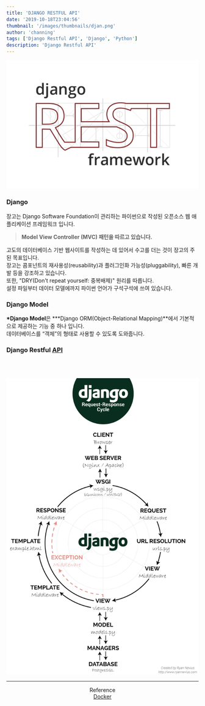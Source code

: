 ```yaml
---
title: 'DJANGO RESTFUL API'
date: '2019-10-18T23:04:56'
thumbnail: '/images/thumbnails/djan.png'
author: 'channing'
tags: ['Django Restful API', 'Django', 'Python']
description: 'Django Restful API'
---
```


![django](./djan.png)

### Django

장고는 Django Software Foundation이 관리하는 파이썬으로 작성된 오픈소스 웹 애플리케이션 프레임워크 입니다.

> <b>Model View Controller (MVC) 패턴을 따르고 있습니다.</b>

고도의 데이터베이스 기반 웹사이트를 작성하는 데 있어서 수고를 더는 것이 장고의 주된 목표입니다.<br>
장고는 콤포넌트의 재사용성(reusability)과 플러그인화 가능성(pluggability), 빠른 개발 등을 강조하고 있습니다. <br>
또한, "DRY(Don't repeat yourself: 중복배제)" 원리를 따릅니다. <br>
설정 파일부터 데이터 모델에까지 파이썬 언어가 구석구석에 쓰여 있습니다.

### Django Model

**\*Django Model**은 **\*Django ORM(Object-Relational Mapping)**에서 기본적으로 제공하는 기능 중 하나 입니다.<br> 데이터베이스를 “객체”의 형태로 사용할 수 있도록 도와줍니다.

### Django Restful [API](https://channing.netlify.com/ko/blog/2019/10/22/channing/)

<br>
<br>

![django](./django.png)

<hr />

<center>

Reference <br>
[Docker](https://medium.com/@BennettGarner/build-your-first-rest-api-with-django-rest-framework-e394e39a482c) <br>

</center>
